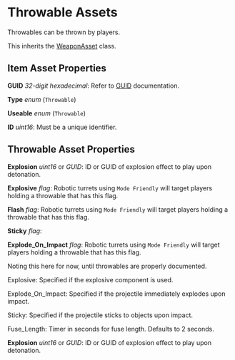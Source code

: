 Throwable Assets
================

Throwables can be thrown by players.

This inherits the [WeaponAsset](/ItemAsset/WeaponAsset.md) class.

Item Asset Properties
---------------------

**GUID** *32-digit hexadecimal*: Refer to [GUID](/GUID.md) documentation.

**Type** *enum* (`Throwable`)

**Useable** *enum* (`Throwable`)

**ID** *uint16*: Must be a unique identifier.

Throwable Asset Properties
--------------------------

**Explosion** *uint16* or *GUID*: ID or GUID of explosion effect to play upon detonation.


**Explosive** *flag*: Robotic turrets using `Mode Friendly` will target players holding a throwable that has this flag.

**Flash** *flag*: Robotic turrets using `Mode Friendly` will target players holding a throwable that has this flag.

**Sticky** *flag*:

**Explode_On_Impact** *flag*: Robotic turrets using `Mode Friendly` will target players holding a throwable that has this flag.


Noting this here for now, until throwables are properly documented.

Explosive: Specified if the explosive component is used.

Explode_On_Impact: Specified if the projectile immediately explodes upon impact.

Sticky: Specified if the projectile sticks to objects upon impact.

Fuse_Length: Timer in seconds for fuse length. Defaults to 2 seconds.

**Explosion** *uint16* or *GUID*: ID or GUID of explosion effect to play upon detonation.
